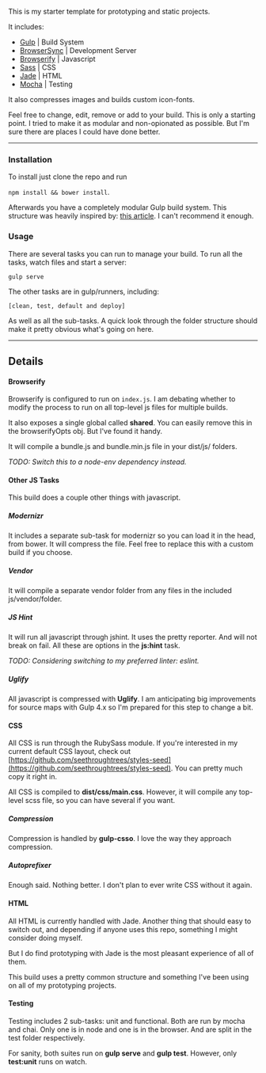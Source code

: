 This is my starter template for prototyping and static projects.

It includes:

- [Gulp](http://gulpjs.com/) | Build System
- [BrowserSync](http://www.browsersync.io/) | Development Server
- [Browserify](http://browserify.org/) | Javascript
- [Sass](http://sass-lang.com/) | CSS
- [Jade](http://jade-lang.com/) | HTML
- [Mocha](http://visionmedia.github.io/mocha/) | Testing

It also compresses images and builds custom icon-fonts.

Feel free to change, edit, remove or add to your build.  This is only a starting
point.  I tried to make it as modular and non-opionated as possible.  But I'm
sure there are places I could have done better.

***********************


### Installation

To install just clone the repo and run

```npm install && bower install```.

Afterwards you have a completely modular Gulp build system.  This structure
was heavily inspired by: [this article](http://viget.com/extend/gulp-browserify-starter-faq).
I can't recommend it enough.


### Usage

There are several tasks you can run to manage your build.  To run all the tasks,
watch files and start a server:

```gulp serve```

The other tasks are in gulp/runners, including:

```[clean, test, default and deploy]```

As well as all the sub-tasks.  A quick look through the folder structure should
make it pretty obvious what's going on here.


*********************


## Details


#### Browserify

Browserify is configured to run on ```index.js```.  I am debating whether to
modify the process to run on all top-level js files for multiple builds.

It also exposes a single global called **shared**.  You can easily remove this
in the browserifyOpts obj.  But I've found it handy.

It will compile a bundle.js and bundle.min.js file in your dist/js/ folders.

*TODO:  Switch this to a node-env dependency instead.*


#### Other JS Tasks

This build does a couple other things with javascript.

##### Modernizr

It includes a separate sub-task for modernizr so you can load it in the head,
from bower.  It will compress the file.  Feel free to replace this with a custom
build if you choose.

##### Vendor

It will compile a separate vendor folder from any files in the included
js/vendor/folder.

##### JS Hint

It will run all javascript through jshint.  It uses the pretty reporter.  And
will not break on fail.  All these are options in the **js:hint** task.

*TODO: Considering switching to my preferred linter: eslint.*

##### Uglify

All javascript is compressed with **Uglify**.  I am anticipating big improvements
for source maps with Gulp 4.x so I'm prepared for this step to change a bit.


#### CSS

All CSS is run through the RubySass module.  If you're interested in my current
default CSS layout, check out [https://github.com/seethroughtrees/styles-seed](https://github.com/seethroughtrees/styles-seed).
You can pretty much copy it right in.

All CSS is compiled to **dist/css/main.css**.  However, it will compile any top-level
scss file, so you can have several if you want.

##### Compression

Compression is handled by **gulp-csso**.  I love the way they approach compression.

##### Autoprefixer

Enough said.  Nothing better.  I don't plan to ever write CSS without it again.


#### HTML

All HTML is currently handled with Jade.  Another thing that should easy to switch
out, and depending if anyone uses this repo, something I might consider doing myself.

But I do find prototyping with Jade is the most pleasant experience of all of them.

This build uses a pretty common structure and something I've been using on all
of my prototyping projects.


#### Testing

Testing includes 2 sub-tasks:  unit and functional.  Both are run by mocha
and chai.  Only one is in node and one is in the browser.  And are split in the
test folder respectively.

For sanity, both suites run on **gulp serve** and **gulp test**.  However, only
**test:unit** runs on watch.
